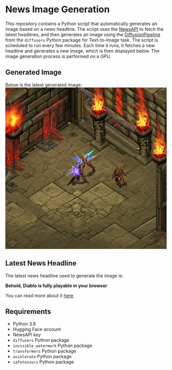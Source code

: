 # News Image Generation
This repository contains a Python script that automatically generates an image based on a news headline. The script uses the [NewsAPI](https://newsapi.org/) to fetch the latest headlines, and then generates an image using the [DiffusionPipeline](https://github.com/huggingface/diffusers) from the `diffusers` Python package for Text-to-Image task.
The script is scheduled to run every few minutes. Each time it runs, it fetches a new headline and generates a new image, which is then displayed below. The image generation process is performed on a GPU.

## Generated Image
Below is the latest generated image:
![Generated Image](image.png)

## Latest News Headline
The latest news headline used to generate the image is:

**Behold, Diablo is fully playable in your browser**

You can read more about it [here](https://news.google.com/rss/articles/CBMikAFBVV95cUxQWnExbXNpM2gybFozbGVuZS1JQUZXeVVNelJ5QWNfT3IwSUg4VFZHRV9TVzROOHJKeGd3TnBSeUMtTHBIbHJrc0ZsdlNrbFJ0ZnpucXZNb00tcHZlX2ZTSmY2bGxzUmpNQXNocXZfS3RWUm5aWUlOODRVTXRaUl9Lbk84ZENiMVA0OWVmcTNhYWs?oc=5).

## Requirements
- Python 3.8
- Hugging Face account
- NewsAPI key
- `diffusers` Python package
- `invisible_watermark` Python package
- `transformers` Python package
- `accelerate` Python package
- `safetensors` Python package

